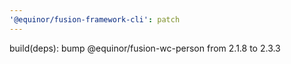 ```yaml
---
'@equinor/fusion-framework-cli': patch
---
```


build(deps): bump @equinor/fusion-wc-person from 2.1.8 to 2.3.3
